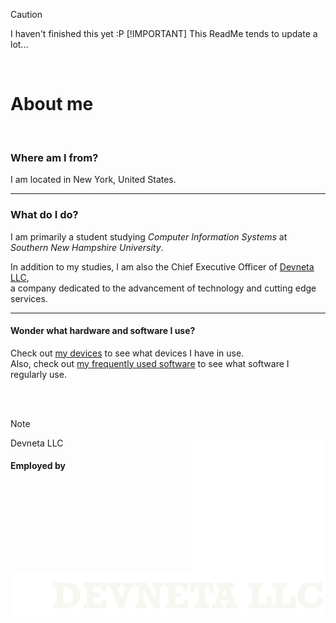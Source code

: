 > [!CAUTION]
> I haven't finished this yet :P
> [!IMPORTANT]
> This ReadMe tends to update a lot...


<br>

# About me

<br>

### **Where am I from?** 
I am located in New York, United States.

---

### **What do I do?**
I am primarily a student studying _Computer Information Systems_ at _Southern New Hampshire University_. <br />

In addition to my studies, I am also the Chief Executive Officer of [Devneta LLC](https://github.com/DevnetaLLC), <br />
a company dedicated to the advancement of technology and cutting edge services. <br />

---

#### Wonder what hardware and software I use?
Check out [my devices](/docs/devices.md) to see what devices I have in use. <br />
Also, check out [my frequently used software](/docs/freq-software.md) to see what software I regularly use. <br />



<br>
<br>

> [!NOTE]
> Devneta LLC <img align="right" width="214" height="214" src="/assets/white_icon.png">
#### Employed by
<img align="left" src="assets/whitebanner.png">

